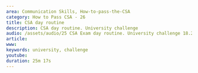 ```yaml
---
area: Communication Skills, How-to-pass-the-CSA
category: How to Pass CSA - 26
title: CSA day routine
description: CSA day routine. University challenge
audio: /assets/audio/25 CSA Exam day routine. University challenge 18.2.18.m4a
article: 
www: 
keywords: university, challenge
youtube: 
duration: 25m 17s
--- 
```

